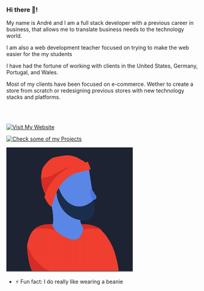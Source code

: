 ### Hi there 👋! 

My name is André and I am a full stack developer with a previous career in business, that allows me to translate business needs to the technology world.

I am also a web development teacher focused on trying to make the web easier for the my students

I have had the fortune of working with clients in the United States, Germany, Portugal, and Wales.

Most of my clients have been focused on e-commerce. Wether to create a store from scratch or redesigning previous stores with new technology stacks and platforms.

<br>
<br>


[![Visit My Website](https://img.shields.io/badge/VISIT-MY%20WEBSITE-gray.svg?colorA=FFE7E2&colorB=f85333&style=for-the-badge)][n] 

[![Check some of my Projects](https://img.shields.io/badge/CLIENT-WORK-gray.svg?colorA=FFE7E2&colorB=f85333&style=for-the-badge)][p] 

[n]: https://itstheandre.com
[p]: https://itstheandre.com/projects





![My icon](icon.png)
- ⚡ Fun fact: I do really like wearing a beanie

<!--
**itstheandre/itstheandre** is a ✨ _special_ ✨ repository because its `README.md` (this file) appears on your GitHub profile.

[![My website](https://github.com/itstheandre/itstheandre-v2/blob/d910d7d1ce274226077c10e0b01d81cf4c866f44/public/images/about/dark-hero.png)][s]


https://github.com/itstheandre/itstheandre-v2/blob/d910d7d1ce274226077c10e0b01d81cf4c866f44/public/images/about/dark-hero.png
- 🔭 I’m currently working on ...
- 🌱 I’m currently learning ...
- 👯 I’m looking to collaborate on ...
- 🤔 I’m looking for help with ...
- 💬 Ask me about ...
- 📫 How to reach me: ...
- 😄 Pronouns: ...
- ⚡ Fun fact: ...
-->


